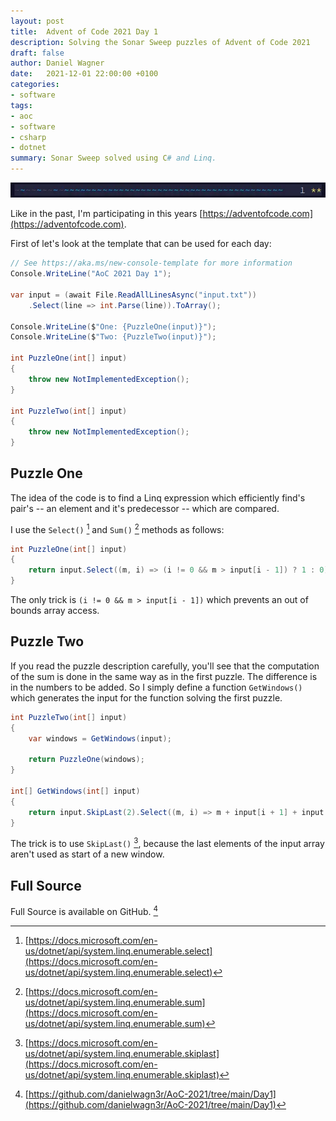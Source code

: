 ```yaml
---
layout: post
title:  Advent of Code 2021 Day 1
description: Solving the Sonar Sweep puzzles of Advent of Code 2021
draft: false
author: Daniel Wagner
date:   2021-12-01 22:00:00 +0100
categories:
- software
tags:
- aoc
- software
- csharp
- dotnet
summary: Sonar Sweep solved using C# and Linq.
---
```

[![AoC 2021 Day 1](aoc-2021-01.webp)](https://adventofcode.com/2021/day/1)

Like in the past, I'm participating in this years [https://adventofcode.com](https://adventofcode.com).

First of let's look at the template that can be used for each day:

```csharp
// See https://aka.ms/new-console-template for more information
Console.WriteLine("AoC 2021 Day 1");

var input = (await File.ReadAllLinesAsync("input.txt"))
    .Select(line => int.Parse(line)).ToArray();

Console.WriteLine($"One: {PuzzleOne(input)}");
Console.WriteLine($"Two: {PuzzleTwo(input)}");

int PuzzleOne(int[] input)
{
    throw new NotImplementedException();
}

int PuzzleTwo(int[] input)
{
    throw new NotImplementedException();
}
```

## Puzzle One

The idea of the code is to find a Linq expression which efficiently find's pair's -- an element and it's predecessor -- which are compared.

I use the `Select()` [^2] and `Sum()` [^3] methods as follows:
```csharp
int PuzzleOne(int[] input)
{
    return input.Select((m, i) => (i != 0 && m > input[i - 1]) ? 1 : 0).Sum();
}
```
The only trick is `(i != 0 && m > input[i - 1])` which prevents an out of bounds array access.

## Puzzle Two

If you read the puzzle description carefully, you'll see that the computation of the sum is done in the same way as in the first puzzle. The difference is in the numbers to be added. So I simply define a function `GetWindows()` which generates the input for the function solving the first puzzle.


```csharp
int PuzzleTwo(int[] input)
{
    var windows = GetWindows(input);

    return PuzzleOne(windows);
}

int[] GetWindows(int[] input)
{
    return input.SkipLast(2).Select((m, i) => m + input[i + 1] + input[i + 2]).ToArray();
}
```

The trick is to use `SkipLast()` [^4], because the last elements of the input array aren't used as start of a new window.

## Full Source

Full Source is available on GitHub. [^1]

[^1]: [https://github.com/danielwagn3r/AoC-2021/tree/main/Day1](https://github.com/danielwagn3r/AoC-2021/tree/main/Day1)
[^2]: [https://docs.microsoft.com/en-us/dotnet/api/system.linq.enumerable.select](https://docs.microsoft.com/en-us/dotnet/api/system.linq.enumerable.select)
[^3]: [https://docs.microsoft.com/en-us/dotnet/api/system.linq.enumerable.sum](https://docs.microsoft.com/en-us/dotnet/api/system.linq.enumerable.sum)
[^4]: [https://docs.microsoft.com/en-us/dotnet/api/system.linq.enumerable.skiplast](https://docs.microsoft.com/en-us/dotnet/api/system.linq.enumerable.skiplast)

